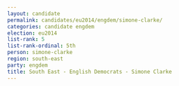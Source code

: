 ```yaml
---
layout: candidate
permalink: candidates/eu2014/engdem/simone-clarke/
categories: candidate engdem
election: eu2014
list-rank: 5
list-rank-ordinal: 5th
person: simone-clarke
region: south-east
party: engdem
title: South East - English Democrats - Simone Clarke
---
```

